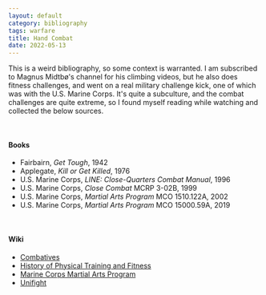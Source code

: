 ```yaml
---
layout: default
category: bibliography
tags: warfare
title: Hand Combat
date: 2022-05-13
---
```


This is a weird bibliography, so some context is warranted. I am subscribed to Magnus Midtbø's channel for his climbing videos, but he also does fitness challenges, and went on a real military challenge kick, one of which was with the U.S. Marine Corps. It's quite a subculture, and the combat challenges are quite extreme, so I found myself reading while watching and collected the below sources.

<br>


#### Books

* Fairbairn, *Get Tough*, 1942
* Applegate, *Kill or Get Killed*, 1976
* U.S. Marine Corps, *LINE: Close-Quarters Combat Manual*, 1996
* U.S. Marine Corps, *Close Combat* MCRP 3-02B, 1999
* U.S. Marine Corps, *Martial Arts Program* MCO 1510.122A, 2002
* U.S. Marine Corps, *Martial Arts Program* MCO 15000.59A, 2019

<br>


#### Wiki

* [Combatives](https://en.wikipedia.org/wiki/Combatives)
* [History of Physical Training and Fitness](https://en.wikipedia.org/wiki/History_of_physical_training_and_fitness)
* [Marine Corps Martial Arts Program](https://en.wikipedia.org/wiki/Marine_Corps_Martial_Arts_Program)
* [Unifight](https://en.wikipedia.org/wiki/Unifight)
